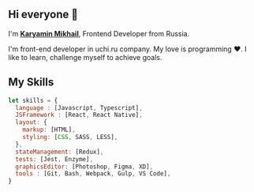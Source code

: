 ## Hi everyone 👋 

I'm <B>[Karyamin Mikhail](https://mikhailkaryamin.ru/)</B>, Frontend Developer from Russia. 

I'm front-end developer in uchi.ru company. 
My love is programming ❤️.
I like to learn, challenge myself to achieve goals.

## My Skills
```js
let skills = {
  language : [Javascript, Typescript],
  JSFramework : [React, React Native],
  layout: {
    markup: [HTML],
    styling: [CSS, SASS, LESS],
  },
  stateManagement: [Redux],
  tests: [Jest, Enzyme],
  graphicsEditor: [Photoshop, Figma, XD],
  tools : [Git, Bash, Webpack, Gulp, VS Code],
}
```
